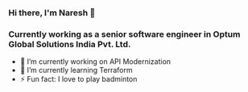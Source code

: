 ### Hi there, I'm Naresh 👋

### Currently working as a senior software engineer in Optum Global Solutions India Pvt. Ltd.

- 🔭 I’m currently working on API Modernization
- 🌱 I’m currently learning Terraform
- ⚡ Fun fact: I love to play badminton
